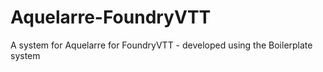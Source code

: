 # Aquelarre-FoundryVTT
A system for Aquelarre for FoundryVTT - developed using the Boilerplate system
